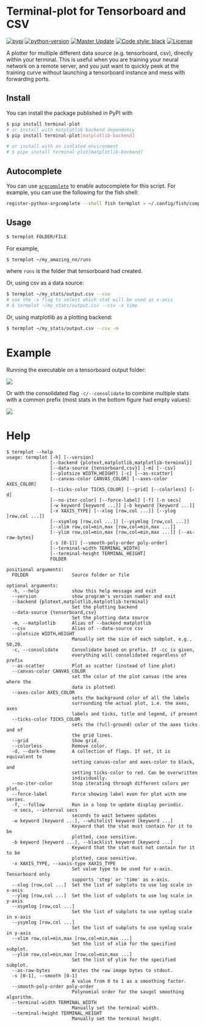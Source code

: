 # Terminal-plot for Tensorboard and CSV

[![pypi](https://img.shields.io/pypi/v/terminal-plot)](https://pypi.org/project/terminal-plot/)
[![python-version](https://img.shields.io/pypi/pyversions/terminal-plot)](https://pypi.org/project/terminal-plot/)
[![Master Update](https://img.shields.io/github/last-commit/soraxas/terminal-plot/master.svg)](https://github.com/soraxas/terminal-plot/commits/master)
[![Code style: black](https://img.shields.io/badge/code%20style-black-000000.svg)](https://github.com/psf/black)
[![License](https://img.shields.io/github/license/soraxas/terminal-plot.svg)](https://github.com/soraxas/terminal-plot/blob/master/LICENSE)

A plotter for multiple different data source (e.g. tensorboard, csv), directly within your terminal. This is useful when you are training your neural network on a remote server, and you just want to quickly peek at the training curve without launching a tensorboard instance and mess with forwarding ports.

## Install

You can install the package published in PyPI with
```sh
$ pip install terminal-plot
# or install with matplotlib backend dependency
$ pip install terminal-plot[matplotlib-backend]

# or install with an isolated environment
# $ pipx install terminal-plot[matplotlib-backend]
```

## Autocomplete

You can use [`argcomplete`](https://kislyuk.github.io/argcomplete) to enable autocomplete for this script. For example, you can use the following for the fish shell:
```sh
register-python-argcomplete --shell fish termplot > ~/.config/fish/completions/termplot.fish
```

## Usage

```sh
$ termplot FOLDER/FILE
```
For example,
```sh
$ termplot ~/my_amazing_nn/runs
```
where `runs` is the folder that tensorboard had created.

Or, using csv as a data source:
```sh
$ termplot ~/my_stats/output.csv --csv
# use the -x flag to select which stat will be used as x-axis
# $ termplot ~/my_stats/output.csv --csv -x time
```

Or, using matplotlib as a plotting backend:
```sh
$ termplot ~/my_stats/output.csv --csv -m
```

# Example

Running the executable on a tensorboard output folder:

![](https://raw.githubusercontent.com/soraxas/termplot/master/docs/images/example-output.png)

Or with the consolidated flag `-c/--consolidate` to combine multiple stats with a common prefix (most stats in the bottom figure had empty values):

![](https://raw.githubusercontent.com/soraxas/termplot/master/docs/images/example-output-consolidated.png)


# Help

```
$ termplot --help
usage: termplot [-h] [--version]
                [--backend {plotext,matplotlib,matplotlib-terminal}]
                [--data-source {tensorboard,csv}] [-m] [--csv]
                [--plotsize WIDTH,HEIGHT] [-c] [--as-scatter]
                [--canvas-color CANVAS_COLOR] [--axes-color AXES_COLOR]
                [--ticks-color TICKS_COLOR] [--grid] [--colorless] [-d]
                [--no-iter-color] [--force-label] [-f] [-n secs]
                [-w keyword [keyword ...]] [-b keyword [keyword ...]]
                [-x XAXIS_TYPE] [--xlog [row,col ...]] [--ylog [row,col ...]]
                [--xsymlog [row,col ...]] [--ysymlog [row,col ...]]
                [--xlim row,col=min,max [row,col=min,max ...]]
                [--ylim row,col=min,max [row,col=min,max ...]] [--as-raw-bytes]
                [-s [0-1]] [--smooth-poly-order poly-order]
                [--terminal-width TERMINAL_WIDTH]
                [--terminal-height TERMINAL_HEIGHT]
                FOLDER

positional arguments:
  FOLDER                Source folder or file

optional arguments:
  -h, --help            show this help message and exit
  --version             show program's version number and exit
  --backend {plotext,matplotlib,matplotlib-terminal}
                        Set the plotting backend
  --data-source {tensorboard,csv}
                        Set the plotting data source
  -m, --matplotlib      Alias of --backend matplotlib
  --csv                 Alias of --data-source csv
  --plotsize WIDTH,HEIGHT
                        Manually set the size of each subplot, e.g., 50,20.
  -c, --consolidate     Consolidate based on prefix. If -cc is given,
                        everything will consolidated regardless of prefix
  --as-scatter          Plot as scatter (instead of line plot)
  --canvas-color CANVAS_COLOR
                        set the color of the plot canvas (the area where the
                        data is plotted)
  --axes-color AXES_COLOR
                        sets the background color of all the labels
                        surrounding the actual plot, i.e. the axes, axes
                        labels and ticks, title and legend, if present
  --ticks-color TICKS_COLOR
                        sets the (full-ground) color of the axes ticks and of
                        the grid lines.
  --grid                Show grid.
  --colorless           Remove color.
  -d, --dark-theme      A collection of flags. If set, it is equivalent to
                        setting canvas-color and axes-color to black, and
                        setting ticks-color to red. Can be overwritten
                        individually.
  --no-iter-color       Stop iterating through different colors per plot.
  --force-label         Force showing label even for plot with one series.
  -f, --follow          Run in a loop to update display periodic.
  -n secs, --interval secs
                        seconds to wait between updates
  -w keyword [keyword ...], --whitelist keyword [keyword ...]
                        Keyword that the stat must contain for it to be
                        plotted, case sensitive.
  -b keyword [keyword ...], --blacklist keyword [keyword ...]
                        Keyword that the stat must not contain for it to be
                        plotted, case sensitive.
  -x XAXIS_TYPE, --xaxis-type XAXIS_TYPE
                        Set value type to be used for x-axis. Tensorboard only
                        supports 'step' or 'time' as x-axis.
  --xlog [row,col ...]  Set the list of subplots to use log scale in x-axis
  --ylog [row,col ...]  Set the list of subplots to use log scale in y-axis
  --xsymlog [row,col ...]
                        Set the list of subplots to use symlog scale in x-axis
  --ysymlog [row,col ...]
                        Set the list of subplots to use symlog scale in y-axis
  --xlim row,col=min,max [row,col=min,max ...]
                        Set the list of xlim for the specified subplot.
  --ylim row,col=min,max [row,col=min,max ...]
                        Set the list of ylim for the specified subplot.
  --as-raw-bytes        Writes the raw image bytes to stdout.
  -s [0-1], --smooth [0-1]
                        A value from 0 to 1 as a smoothing factor.
  --smooth-poly-order poly-order
                        Polynomial order for the savgol smoothing algorithm.
  --terminal-width TERMINAL_WIDTH
                        Manually set the terminal width.
  --terminal-height TERMINAL_HEIGHT
                        Manually set the terminal height.

```
